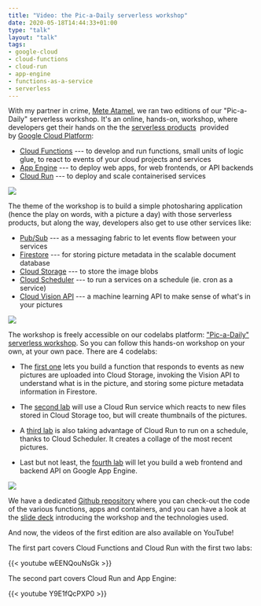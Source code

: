 ```yaml
---
title: "Video: the Pic-a-Daily serverless workshop"
date: 2020-05-18T14:44:33+01:00
type: "talk"
layout: "talk"
tags:
- google-cloud
- cloud-functions
- cloud-run
- app-engine
- functions-as-a-service
- serverless
---
```


With my partner in crime, [Mete Atamel](https://twitter.com/meteatamel/status/1262316915642576896), 
we ran two editions of our "Pic-a-Daily" serverless workshop. It's an online, hands-on, workshop, 
where developers get their hands on the the [serverless products](https://cloud.google.com/serverless) 
provided by [Google Cloud Platform](https://cloud.google.com/):

-   [Cloud Functions](https://cloud.google.com/functions) --- to develop and run functions, small units of logic glue, to react to events of your cloud projects and services
-   [App Engine](https://cloud.google.com/appengine) --- to deploy web apps, for web frontends, or API backends
-   [Cloud Run](https://cloud.google.com/run) --- to deploy and scale containerised services

[![](/img/pic-a-daily-workshop/picadaily.png)](https://codelabs.developers.google.com/serverless-workshop/)

The theme of the workshop is to build a simple photosharing application (hence the play on words, with a picture a day) with those serverless products, but along the way, developers also get to use other services like:

-   [Pub/Sub](https://cloud.google.com/pubsub/) --- as a messaging fabric to let events flow between your services
-   [Firestore](https://cloud.google.com/firestore) --- for storing picture metadata in the scalable document database
-   [Cloud Storage](https://cloud.google.com/storage) --- to store the image blobs
-   [Cloud Scheduler](https://cloud.google.com/scheduler) --- to run a services on a schedule (ie. cron as a service)
-   [Cloud Vision API](https://cloud.google.com/vision/) --- a machine learning API to make sense of what's in your pictures

[![](/img/pic-a-daily-workshop/diagram.png)](https://codelabs.developers.google.com/serverless-workshop/)

The workshop is freely accessible on our codelabs platform: ["Pic-a-Daily" serverless workshop](https://codelabs.developers.google.com/serverless-workshop/). So you can follow this hands-on workshop on your own, at your own pace. There are 4 codelabs:

-   The [first one](https://codelabs.developers.google.com/codelabs/cloud-picadaily-lab1/index.html?index=..%2F..serverless-workshop#13) lets you build a function that responds to events as new pictures are uploaded into Cloud Storage, invoking the Vision API to understand what is in the picture, and storing some picture metadata information in Firestore.
-   The [second lab](https://codelabs.developers.google.com/codelabs/cloud-picadaily-lab2/index.html?index=..%2F..serverless-workshop#0) will use a Cloud Run service which reacts to new files stored in Cloud Storage too, but will create thumbnails of the pictures.

-   A [third lab](https://codelabs.developers.google.com/codelabs/cloud-picadaily-lab3/index.html?index=..%2F..serverless-workshop#0) is also taking advantage of Cloud Run to run on a schedule, thanks to Cloud Scheduler. It creates a collage of the most recent pictures.

-   Last but not least, the [fourth lab](https://codelabs.developers.google.com/codelabs/cloud-picadaily-lab4/index.html?index=..%2F..serverless-workshop#0) will let you build a web frontend and backend API on Google App Engine.

[![](/img/pic-a-daily-workshop/codelabs.png)](https://codelabs.developers.google.com/serverless-workshop/)

We have a dedicated [Github repository](https://github.com/GoogleCloudPlatform/serverless-photosharing-workshop) where you can check-out the code of the various functions, apps and containers, and you can have a look at the [slide deck](https://speakerdeck.com/meteatamel/pic-a-daily-serverless-workshop) introducing the workshop and the technologies used.

And now, the videos of the first edition are also available on YouTube!

The first part covers Cloud Functions and Cloud Run with the first two labs:

{{< youtube wEENQouNsGk >}}

The second part covers Cloud Run and App Engine:

{{< youtube Y9E1fQcPXP0 >}}